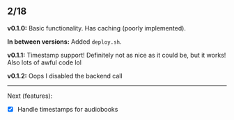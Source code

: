 ## 2/18

**v0.1.0:** Basic functionality. Has caching (poorly implemented).

**In between versions:** Added `deploy.sh`.

**v0.1.1:** Timestamp support! Definitely not as nice as it could be, but it works! Also lots of awful code lol

**v0.1.2:** Oops I disabled the backend call

----

Next (features):

- [x] Handle timestamps for audiobooks
